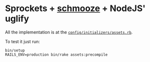 # Sprockets + [schmooze](https://github.com/Shopify/schmooze) + NodeJS' uglify

All the implementation is at the [`config/initializers/assets.rb`](/config/initializers/assets.rb).

To test it just run:

```
bin/setup
RAILS_ENV=production bin/rake assets:precompile
```
